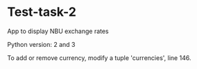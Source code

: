 # Test-task-2
App to display NBU exchange rates

Python version: 2 and 3

To add or remove currency, modify a tuple 'currencies', line 146.

